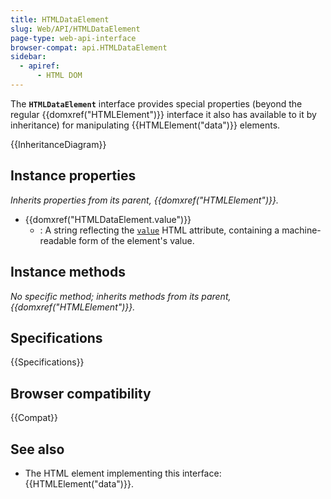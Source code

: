 ```yaml
---
title: HTMLDataElement
slug: Web/API/HTMLDataElement
page-type: web-api-interface
browser-compat: api.HTMLDataElement
sidebar:
  - apiref:
      - HTML DOM
---
```


The **`HTMLDataElement`** interface provides special properties (beyond the regular {{domxref("HTMLElement")}} interface it also has available to it by inheritance) for manipulating {{HTMLElement("data")}} elements.

{{InheritanceDiagram}}

## Instance properties

_Inherits properties from its parent, {{domxref("HTMLElement")}}._

- {{domxref("HTMLDataElement.value")}}
  - : A string reflecting the [`value`](/en-US/docs/Web/HTML/Reference/Elements/data#value) HTML attribute, containing a machine-readable form of the element's value.

## Instance methods

_No specific method; inherits methods from its parent, {{domxref("HTMLElement")}}._

## Specifications

{{Specifications}}

## Browser compatibility

{{Compat}}

## See also

- The HTML element implementing this interface: {{HTMLElement("data")}}.
